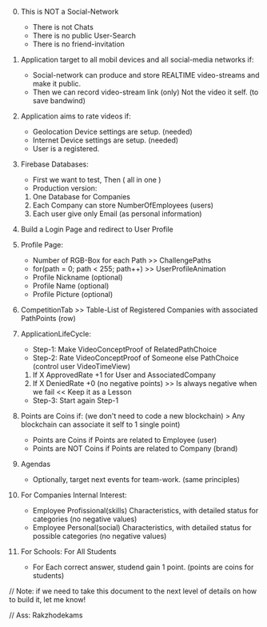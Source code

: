 0. This is NOT a Social-Network
	- There is not Chats
	- There is no public User-Search
	- There is no friend-invitation

1. Application target to all mobil devices and all social-media networks if: 
	- Social-network can produce and store REALTIME video-streams and make it public.
	- Then we can record video-stream link (only) Not the video it self. (to save bandwind)

2. Application aims to rate videos if: 
	- Geolocation Device settings are setup. (needed)
	- Internet Device settings are setup.  (needed)
	- User is a registered.

3. Firebase Databases:
	- First we want to test, Then ( all in one ) 
	- Production version: 
	1. One Database for Companies
	2. Each Company can store NumberOfEmployees (users)
	3. Each user give only Email (as personal information)

4. Build a Login Page and redirect to User Profile 

5. Profile Page:
	- Number of RGB-Box for each Path >> ChallengePaths
	- for(path = 0; path < 255; path++) >> UserProfileAnimation
	- Profile Nickname (optional)
	- Profile Name (optional)
	- Profile Picture (optional)

6. CompetitionTab  >> Table-List of Registered Companies with associated PathPoints (row)

7. ApplicationLifeCycle: 
	- Step-1: Make VideoConceptProof of RelatedPathChoice 
	- Step-2: Rate VideoConceptProof of Someone else PathChoice (control user VideoTimeView)
	1. If X ApprovedRate +1 for User and AssociatedCompany
	2. If X DeniedRate +0 (no negative points) >> Is always negative when we fail << Keep it as a Lesson
	- Step-3: Start again Step-1

8. Points are Coins if: (we don't need to code a new blockchain) > Any blockchain can associate it self to 1 single point)
	- Points are Coins if Points are related to Employee (user)
	- Points are NOT Coins if Points are related to Company (brand)

9. Agendas
	- Optionally, target next events for team-work. (same principles)

10. For Companies Internal Interest: 
	- Employee Profissional(skills) Characteristics, with detailed status for categories (no negative values)
	- Employee Personal(social) Characteristics, with detailed status for possible categories (no negative values)

11. For Schools: For All Students
	- For Each correct answer, studend gain 1 point. (points are coins for students)



// Note: if we need to take this document to the next level of details on how to build it, let me know! 

// Ass: Rakzhodekams
